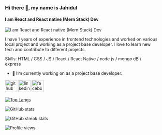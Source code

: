 ### Hi there 👋, my name is Jahidul
#### I am React and React native (Mern Stack) Dev
![I am React and React native (Mern Stack) Dev](https://arturssmirnovs.github.io/github-profile-readme-generator/images/banner.png)

I have 1 years of experience in frontend technologies and worked on various local project and working as a project base developer. I love to learn new tech and contribute to different projects. 

Skills:   HTML / CSS / JS / React / React Native / node js / mongo dB / express 

- 🔭 I’m currently working on as a project base developer. 


[<img src='https://cdn.jsdelivr.net/npm/simple-icons@3.0.1/icons/github.svg' alt='github' height='40'>](https://github.com/jahidul96)  [<img src='https://cdn.jsdelivr.net/npm/simple-icons@3.0.1/icons/linkedin.svg' alt='linkedin' height='40'>](https://www.linkedin.com/in/https://www.linkedin.com/in/jahidul-islam-9b3a40231//)  [<img src='https://cdn.jsdelivr.net/npm/simple-icons@3.0.1/icons/facebook.svg' alt='facebook' height='40'>](https://www.facebook.com/https://www.facebook.com/jahidulislam5989)  

[![Top Langs](https://github-readme-stats.vercel.app/api/top-langs/?username=jahidul96)](https://github.com/anuraghazra/github-readme-stats)

![GitHub stats](https://github-readme-stats.vercel.app/api?username=jahidul96&show_icons=true&count_private=true)  

![GitHub streak stats](https://streak-stats.demolab.com/?user=jahidul96)  

![Profile views](https://gpvc.arturio.dev/jahidul96)  
